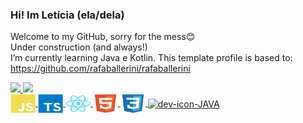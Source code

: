 ### Hi! Im Letícia (ela/dela)
Welcome to my GitHub, sorry for the mess😊 <br>
Under construction (and always!) <br>
I’m currently learning Java e Kotlin. 
This template profile is based to:  https://github.com/rafaballerini/rafaballerini

<!--
**dev-leticia-costa/dev-leticia-costa** is a ✨ _special_ ✨ repository because its `README.md` (this file) appears on your GitHub profile. -->





  <a href="https://github.com/dev-leticia-costa">
  <img height="180em" src="https://github-readme-stats.vercel.app/api?username=dev-leticia-costa&show_icons=true&theme=dark&include_all_commits=true&count_private=true"/>
  <img height="180em" src="https://github-readme-stats.vercel.app/api/top-langs/?username=dev-leticia-costa&layout=compact&langs_count=7&theme=dracula"/>
</div>

<div>
  <img align="center" alt="dev-icon-Js" height="30" width="40"
src="https://raw.githubusercontent.com/devicons/devicon/master/icons/javascript/javascript-plain.svg">
  <img align="center" alt="dev-icon-Ts" height="30" width="40" src="https://raw.githubusercontent.com/devicons/devicon/master/icons/typescript/typescript-plain.svg">
  <img align="center" alt="dev-icon-React" height="30" width="40" src="https://raw.githubusercontent.com/devicons/devicon/master/icons/react/react-original.svg">
  <img align="center" alt="dev-icon-HTML" height="30" width="40" src="https://raw.githubusercontent.com/devicons/devicon/master/icons/html5/html5-original.svg">
  <img align="center" alt="dev-icon-CSS" height="30" width="40" src="https://raw.githubusercontent.com/devicons/devicon/master/icons/css3/css3-original.svg">
  <img align="center" alt="dev-icon-JAVA" height="30" width="40" src="https://cdn.jsdelivr.net/gh/devicons/devicon/icons/java/java-original.svg" />
 </div>

          
